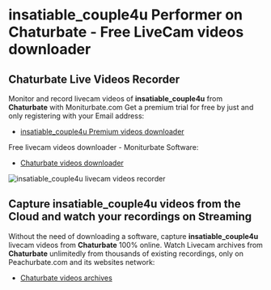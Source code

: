 # insatiable_couple4u Performer on Chaturbate - Free LiveCam videos downloader

## Chaturbate Live Videos Recorder

Monitor and record livecam videos of **insatiable_couple4u** from **Chaturbate** with Moniturbate.com
Get a premium trial for free by just and only registering with your Email address:
* [insatiable_couple4u Premium videos downloader](https://moniturbate.com/request-demo-licence-key.html)

Free livecam videos downloader - Moniturbate Software:
* [Chaturbate videos downloader](https://moniturbate.com/moniturbate-download-software.html)

![insatiable_couple4u livecam videos recorder](https://peachurnet.com/templates/moniturbate-software.png)


## Capture insatiable_couple4u videos from the Cloud and watch your recordings on Streaming

Without the need of downloading a software, capture **insatiable_couple4u** livecam videos from **Chaturbate** 100% online.
Watch Livecam archives from **Chaturbate** unlimitedly from thousands of existing recordings, only on Peachurbate.com and its websites network:
* [Chaturbate videos archives](https://peachurnet.com/)